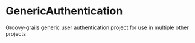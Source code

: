 GenericAuthentication
=====================

Groovy-grails generic user authentication project for use in multiple other projects
